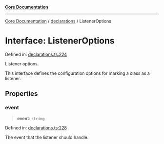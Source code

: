 [**Core Documentation**](../../README.md)

***

[Core Documentation](../../README.md) / [declarations](../README.md) / ListenerOptions

# Interface: ListenerOptions

Defined in: [declarations.ts:224](https://github.com/stonemjs/core/blob/e2fddc9518734748c09a72d4b4064dd1d4c1288c/src/declarations.ts#L224)

Listener options.

This interface defines the configuration options for marking a class as a listener.

## Properties

### event

> **event**: `string`

Defined in: [declarations.ts:228](https://github.com/stonemjs/core/blob/e2fddc9518734748c09a72d4b4064dd1d4c1288c/src/declarations.ts#L228)

The event that the listener should handle.
